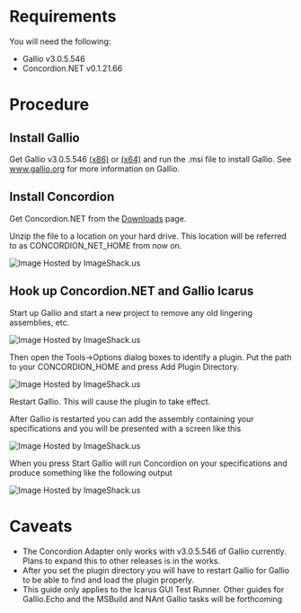 # Requirements #

You will need the following:

  * Gallio v3.0.5.546
  * Concordion.NET v0.1.21.66

# Procedure #

## Install Gallio ##

Get Gallio v3.0.5.546 [(x86)](http://mb-unit.googlecode.com/files/GallioBundle-3.0.5.546-Setup-x86.msi) or [(x64)](http://mb-unit.googlecode.com/files/GallioBundle-3.0.5.546-Setup-x64.msi) and run the .msi file to install Gallio.  See www.gallio.org for more information on Gallio.

## Install Concordion ##

Get Concordion.NET from the [Downloads](http://code.google.com/p/concordion-net/downloads/list) page.

Unzip the file to a location on your hard drive.  This location will be referred to as CONCORDION\_NET\_HOME from now on.

<img src='http://img525.imageshack.us/img525/1140/concordionhome.jpg' alt='Image Hosted by ImageShack.us' />

## Hook up Concordion.NET and Gallio Icarus ##

Start up Gallio and start a new project to remove any old lingering assemblies, etc.

<img src='http://img185.imageshack.us/img185/8809/gallioicarusmain.jpg' alt='Image Hosted by ImageShack.us' />

Then open the Tools->Options dialog boxes to identify a plugin.  Put the path to your CONCORDION\_HOME and press Add Plugin Directory.

<img src='http://img185.imageshack.us/img185/3626/addplugin.jpg' alt='Image Hosted by ImageShack.us' />

Restart Gallio.  This will cause the plugin to take effect.

After Gallio is restarted you can add the assembly containing your specifications and you will be presented with a screen like this

<img src='http://img8.imageshack.us/img8/5111/gallioicarusmainwithspe.jpg' alt='Image Hosted by ImageShack.us' />

When you press Start Gallio will run Concordion on your specifications and produce something like the following output

<img src='http://img18.imageshack.us/img18/5111/gallioicarusmainwithspe.jpg' alt='Image Hosted by ImageShack.us' />

# Caveats #

  * The Concordion Adapter only works with v3.0.5.546 of Gallio currently.  Plans to expand this to other releases is in the works.
  * After you set the plugin directory you will have to restart Gallio for Gallio to be able to find and load the plugin properly.
  * This guide only applies to the Icarus GUI Test Runner.  Other guides for Gallio.Echo and the MSBuild and NAnt Gallio tasks will be forthcoming